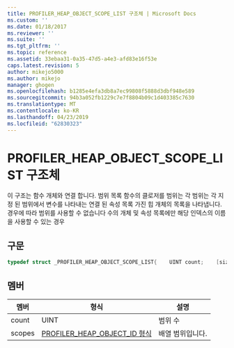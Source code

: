 ```yaml
---
title: PROFILER_HEAP_OBJECT_SCOPE_LIST 구조체 | Microsoft Docs
ms.custom: ''
ms.date: 01/18/2017
ms.reviewer: ''
ms.suite: ''
ms.tgt_pltfrm: ''
ms.topic: reference
ms.assetid: 33ebaa31-0a35-47d5-a4e3-afd83e16f53e
caps.latest.revision: 5
author: mikejo5000
ms.author: mikejo
manager: ghogen
ms.openlocfilehash: b1285e4efa3db8a7ec99808f5888d3dbf948e589
ms.sourcegitcommit: 94b3a052fb1229c7e7f8804b09c1d403385c7630
ms.translationtype: MT
ms.contentlocale: ko-KR
ms.lasthandoff: 04/23/2019
ms.locfileid: "62830323"
---
```

# <a name="profilerheapobjectscopelist-structure"></a>PROFILER_HEAP_OBJECT_SCOPE_LIST 구조체
이 구조는 함수 개체와 연결 합니다. 범위 목록 함수의 클로저를 범위는 각 범위는 각 지정 된 범위에서 변수를 나타내는 연결 된 속성 목록 가진 힙 개체의 목록을 나타냅니다. 경우에 따라 범위를 사용할 수 없습니다 수의 개체 및 속성 목록에만 해당 인덱스의 이름을 사용할 수 있는 경우  
  
## <a name="syntax"></a>구문  
  
```cpp
typedef struct _PROFILER_HEAP_OBJECT_SCOPE_LIST{    UINT count;    [size_is(count)] PROFILER_HEAP_OBJECT_ID scopes[];} PROFILER_HEAP_OBJECT_SCOPE_LIST;  
```  
  
## <a name="members"></a>멤버  
  
|멤버|형식|설명|  
|------------|----------|-----------------|  
|count|UINT|범위 수|  
|scopes|[PROFILER_HEAP_OBJECT_ID 형식](../../winscript/reference/profiler-heap-object-id-type.md)|배열 범위입니다.|